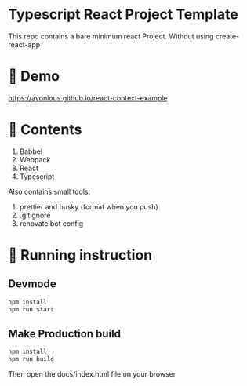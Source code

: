 # Typescript React Project Template

This repo contains a bare minimum react Project. Without using create-react-app

# 🚀 Demo

https://ayonious.github.io/react-context-example

# 🧐 Contents

1. Babbel
2. Webpack
3. React
4. Typescript

Also contains small tools:

1. prettier and husky (format when you push)
2. .gitignore
3. renovate bot config

# 🏃 Running instruction

## Devmode

```bash
npm install
npm run start
```

## Make Production build

```bash
npm install
npm run build
```

Then open the docs/index.html file on your browser
